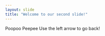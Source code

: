 ```yaml
---
layout: slide
title: "Welcome to our second slide!"
---
```

Poopoo Peepee
Use the left arrow to go back!